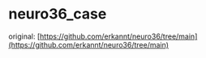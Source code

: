 # neuro36_case
original: [https://github.com/erkannt/neuro36/tree/main](https://github.com/erkannt/neuro36/tree/main)
